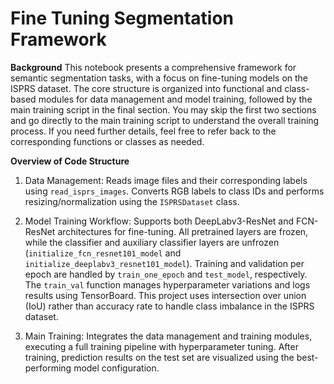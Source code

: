 # Fine Tuning Segmentation Framework

**Background**
This notebook presents a comprehensive framework for semantic segmentation tasks, with a focus on fine-tuning models on the ISPRS dataset. The core structure is organized into functional and class-based modules for data management and model training, followed by the main training script in the final section. You may skip the first two sections and go directly to the main training script to understand the overall training process. If you need further details, feel free to refer back to the corresponding functions or classes as needed.

**Overview of Code Structure**
1. Data Management: Reads image files and their corresponding labels using `read_isprs_images`. Converts RGB labels to class IDs and performs resizing/normalization using the `ISPRSDataset` class.

2. Model Training Workflow: Supports both DeepLabv3-ResNet and FCN-ResNet architectures for fine-tuning. All pretrained layers are frozen, while the classifier and auxiliary classifier layers are unfrozen (`initialize_fcn_resnet101_model` and `initialize_deeplabv3_resnet101_model`). Training and validation per epoch are handled by `train_one_epoch` and `test_model`, respectively. The `train_val` function manages hyperparameter variations and logs results using TensorBoard. This project uses intersection over union (IoU) rather than accuracy rate to handle class imbalance in the ISPRS dataset.

3. Main Training: Integrates the data management and training modules, executing a full training pipeline with hyperparameter tuning. After training, prediction results on the test set are visualized using the best-performing model configuration.

